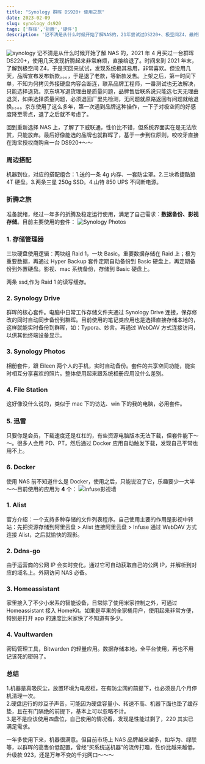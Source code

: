 ```yaml
---
title: "Synology 群晖 DS920+ 使用之旅"
date: 2023-02-09
slug: synology_ds920
tags: ['群晖','折腾','硬件']
description: '记不清是从什么时候开始了解NAS的，21年尝试过DS220+、极空间Z4，最终回归到DS920+。经过一年多的使用，机器很满意，满足了自己需求：数据备份、影视存储。但市场上NAS品牌越来越多，如华为、绿联等，以群晖的高售价低配置，曾经“买系统送机器”的流传打趣，性价比越来越低，升级款923，还是万年不变的千兆网口。'
---
```

![synology](https://img.koobai.com/article/synology.jpg)
记不清是从什么时候开始了解 NAS 的，2021 年 4 月买过一台群晖 DS220+，使用几天发现折腾起来非常麻烦，直接给退了。时间来到 2021 年末，了解到极空间 Z4，于是买回来试试，发现系统极其易用，非常喜欢。但没用几天，品牌宣布发布新款。。。，于是退了老款，等新款发售。上架之后，第一时间下单，不知为何拷贝外接硬盘内容会断连，联系品牌工程师，一番测试也无法解决，只能选择退货。京东填写退货理由是质量问题，品牌售后联系说只能选七天无理由退货，如果选择质量问题，必须退回厂里先检测，无问题就原路返回有问题就给退换。。。。京东使用了这么多年，第一次遇到品牌这种操作，一下子对极空间的好感度降至零点，退了之后就不考虑了。

回到重新选择 NAS 上，了解了下威联通，性价比不错，但系统界面实在是无法欣赏，只能放弃。最后好像能选的品牌也就群晖了，基于一步到位原则，咬咬牙直接在淘宝授权商购自一台 DS920+～～

### 周边搭配
机器到位，对应的搭配组合：1.送的一条 4g 内存、一套防尘罩。2.三块希捷酷狼 4T 硬盘。3.两条三星 250g SSD。4.山特 850 UPS 不间断电源。

### 折腾之旅
准备就绪，经过一年多的折腾及稳定运行使用，满足了自己需求：**数据备份、影视存储**。目前主要使用的套件：
![Synology Photos](https://img.koobai.com/article/synologyphoto.jpg)

### 1. 存储管理器
三块硬盘使用逻辑：两块组 Raid 1，一块 Basic。重要数据存储在 Raid 上；极为重要数据，再通过 Hyper Backup 套件定期自动备份到 Basic 硬盘上，再定期备份到外置硬盘。影视、mac 系统备份，存储到 Basic 硬盘上。

两条 ssd,作为 Raid 1 的读写缓存。

### 2. Synology Drive
群晖的核心套件。电脑中日常工作存储文件夹通过 Synology Drive 连接，保存修改的同时自动同步备份到群晖。目前使用的笔记类应用也是选择直接存储本地的，这样就能实时备份到群晖，如：Typora、妙言。再通过 WebDAV 方式连接访问，以供其他终端设备显示。

### 3. Synology Photos
相册套件，跟 Eileen 两个人的手机，实时自动备份。套件的共享空间功能，能实时相互分享喜欢的照片。整体使用起来跟系统相册应用没什么差别。

### 4. File Station
这好像没什么说的，类似于 mac 下的访达、win 下的我的电脑，必用套件。

### 5. 迅雷
只要你是会员，下载速度还是杠杠的，有些资源电脑版本无法下载，但套件能下～～。很多人会用 PD、PT，然后通过 Docker 应用自动触发下载，发现自己平常也用不上。

### 6. Docker
使用 NAS 前不知道什么是 Docker，使用之后，只能说没了它，乐趣要少一大半～～目前使用的应用为 **4** 个：
![infuse影视墙](https://img.koobai.com/article/infuse.jpg)

### 1. Alist
官方介绍：一个支持多种存储的文件列表程序。自己使用主要的作用是影视中转站：先把资源存储到阿里云盘 > Alist 连接阿里云盘 > Infuse 通过 WebDAV 方式连接 Alist，之后就愉快的观影。

### 2. Ddns-go
由于运营商的公网 IP 会实时变化，通过它可自动获取自己的公网 IP，并解析到对应的域名上。外网访问 NAS 必备。

### 3. Homeassistant
家里接入了不少小米系的智能设备，日常除了使用米家控制之外，可通过 Homeassistant 接入 HomeKit。如果是苹果的全家桶用户，使用起来非常方便，特别是打开 app 的速度比米家快了不知道有多少。

### 4. Vaultwarden
密码管理工具，Bitwarden 的轻量应用。数据存储本地，全平台使用，再也不用记该死的密码了。

### 总结
1.机器是真吸灰尘，放置环境为电视柜，在有防尘网的前提下，也必须是几个月停机清理一次。<br /> 2.硬盘运行的炒豆子声音，可能因为硬盘容量小、转速不高、机器下面也垫了缓存垫，且在有门隔绝的前提下，基本上可以忽略不计。<br /> 3.是不是应该使用四盘位，自己使用的情况看，发现是性能过剩了，220 其实已满足需求。

一年多使用下来，机器很满意。但目前市场上 NAS 品牌越来越多，如华为、绿联等，以群晖的高售价低配置，曾经“买系统送机器”的流传打趣，性价比越来越低，升级款 923，还是万年不变的千兆网口～～～
